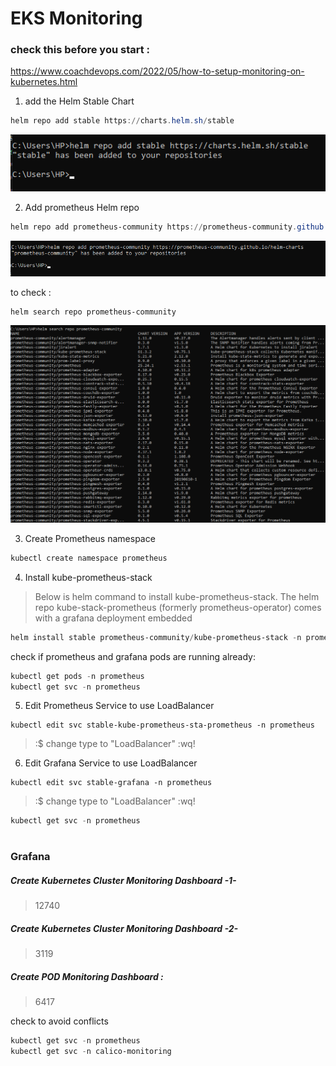 # EKS Monitoring 

### check this before you start :
https://www.coachdevops.com/2022/05/how-to-setup-monitoring-on-kubernetes.html


1. add the Helm Stable Chart
```powershell
helm repo add stable https://charts.helm.sh/stable
```

![alt text](image-2.png)

2. Add prometheus Helm repo
```powershell  
helm repo add prometheus-community https://prometheus-community.github.io/helm-charts
```
![alt text](image-3.png)

to check :
```powershell
helm search repo prometheus-community
```

![alt text](image-1.png)

3. Create Prometheus namespace

```powershell
kubectl create namespace prometheus
```
4. Install kube-prometheus-stack

> Below is helm command to install kube-prometheus-stack. The helm repo kube-stack-prometheus (formerly prometheus-operator) comes with a grafana deployment embedded

```powershell
helm install stable prometheus-community/kube-prometheus-stack -n prometheus
```

check if prometheus and grafana pods are running already:

```powershell
kubectl get pods -n prometheus
kubectl get svc -n prometheus
```

5. Edit Prometheus Service to use LoadBalancer
```powershell-interactive
kubectl edit svc stable-kube-prometheus-sta-prometheus -n prometheus
```
>:$ change type to "LoadBalancer" :wq!

6. Edit Grafana Service to use LoadBalancer
```powershell-interactive
kubectl edit svc stable-grafana -n prometheus
```
>:$ change type to "LoadBalancer" :wq!


```powershell
kubectl get svc -n prometheus
```

#
### Grafana

##### Create Kubernetes Cluster Monitoring Dashboard -1-

>12740

##### Create Kubernetes Cluster Monitoring Dashboard -2-

> 3119 

##### Create POD Monitoring Dashboard :
> 6417 



check to avoid conflicts 
```powershell
kubectl get svc -n prometheus
kubectl get svc -n calico-monitoring
```